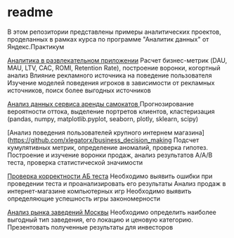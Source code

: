 # readme
В этом репозитории представлены примеры аналитических проектов, проделанных в рамках курса по программе "Аналитик данных" от Яндекс.Практикум


[Аналитика в развлекательном приложении](https://github.com/xlegatorx/analysis_of_business_indicators) 	Расчет бизнес-метрик (DAU, MAU, LTV, CAC, ROMI, Retention Rate), построение воронки, когортный анализ
Влияние рекламного источника на поведение пользователя 	Изучение моделей поведения игроков в зависимости от рекламных источников, поиск более выгодных источников

[Анализ данных сервиса аренды самокатов ](https://github.com/xlegatorx/analysis_of_business_indicators) Прогнозирование вероятности оттока, выделение портретов клиентов, кластеризация (pandas, numpy, matplotlib.pyplot, seaborn, plotly, sklearn, scipy)


[Анализ поведения пользователей крупного интернем магазина](https://github.com/xlegatorx/business_decision_making 	Подсчет кумулятивных метрик, определение аномалий, проверка гипотез. Построение и изучение воронки продаж, анализ результатов A/A/B теста, проверка статистической значимости

[Проверка корректности АБ теста](https://github.com/xlegatorx/business_decision_making) 	Необходимо выявить ошибки при проведении теста и проанализировать его результаты
Анализ продаж в интернет-магазине компьютерных игр 	Необходимо выявить определяющие успешность игры закономерности

[Анализ рынка заведений Москвы](https://github.com/xlegatorx/stories_through_graphs) Необходимо определить наиболее выгодный тип заведения, его локацию и ценовую категорию. Презентовать полученные результаты для инвесторов
